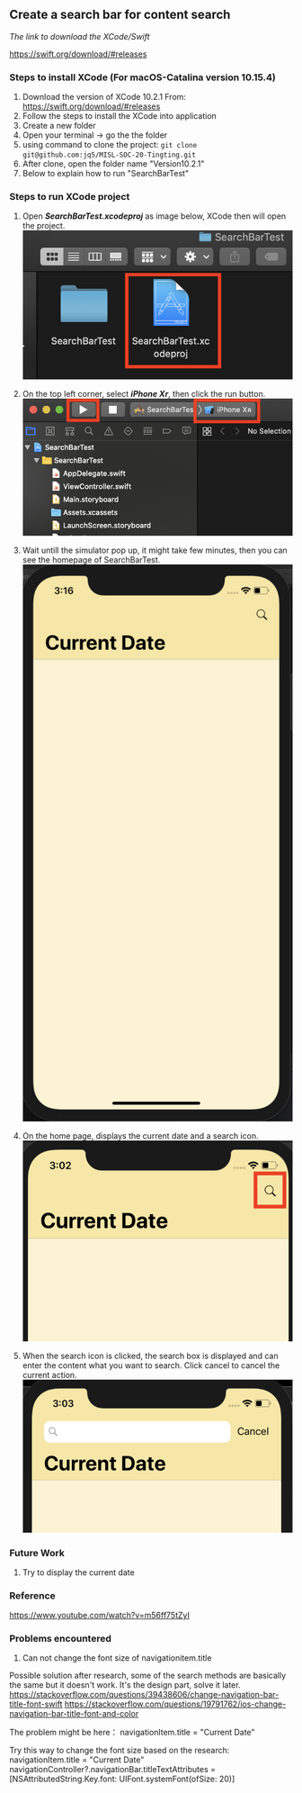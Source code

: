 ## Create a search bar for content search

_The link to download the XCode/Swift_

https://swift.org/download/#releases

### Steps to install XCode (For macOS-Catalina version 10.15.4)

1. Download the version of XCode 10.2.1
   From: https://swift.org/download/#releases
2. Follow the steps to install the XCode into application
3. Create a new folder
4. Open your terminal -> go the the folder
5. using command to clone the project: ```git clone git@github.com:jq5/MISL-SOC-20-Tingting.git```
6. After clone, open the folder name "Version10.2.1"
7. Below to explain how to run "SearchBarTest"

### Steps to run XCode project

1. Open ***SearchBarTest.xcodeproj*** as image below, XCode then will open the project.
![](./Screenshot/SearchBarTest/Folder_SearchBarTest.png)

2.  On the top left corner, select ***iPhone Xr***, then click the run button.
![](./Screenshot/SearchBarTest/RunSearchBarTest.png)

3. Wait untill the simulator pop up, it might take few minutes, then you can see the homepage of SearchBarTest.
![](./Screenshot/SearchBarTest/Simulator_SearchBarTest.png)

4. On the home page, displays the current date and a search icon.
![](./Screenshot/SearchBarTest/Click_SearchBarTest.png)

5. When the search icon is clicked, the search box is displayed and can enter the content what you want to search. Click cancel to cancel the current action.
![](./Screenshot/SearchBarTest/Search_SearchBarTest.png)


### Future Work

1. Try to display the current date

### Reference

https://www.youtube.com/watch?v=m56ff75tZyI

### Problems encountered

1. Can not change the font size of navigationitem.title

Possible solution after research, some of the search methods are basically the same but it doesn't work. It's the design part, solve it later.
https://stackoverflow.com/questions/39438606/change-navigation-bar-title-font-swift
https://stackoverflow.com/questions/19791762/ios-change-navigation-bar-title-font-and-color

The problem might be here：
navigationItem.title = "Current Date"

Try this way to change the font size based on the research:
navigationItem.title = "Current Date"
navigationController?.navigationBar.titleTextAttributes = [NSAttributedString.Key.font: UIFont.systemFont(ofSize: 20)]
